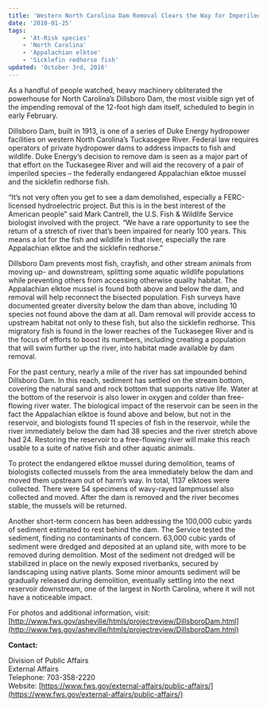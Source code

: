 ```yaml
---
title: 'Western North Carolina Dam Removal Clears the Way for Imperiled Species'
date: '2010-01-25'
tags:
    - 'At-Risk species'
    - 'North Carolina'
    - 'Appalachian elktoe'
    - 'Sicklefin redhorse fish'
updated: 'October 3rd, 2016'
---
```


As a handful of people watched, heavy machinery obliterated the powerhouse for North Carolina’s Dillsboro Dam, the most visible sign yet of the impending removal of the 12-foot high dam itself, scheduled to begin in early February.

Dillsboro Dam, built in 1913, is one of a series of Duke Energy hydropower facilities on western North Carolina’s Tuckasegee River. Federal law requires operators of private hydropower dams to address impacts to fish and wildlife. Duke Energy’s decision to remove dam is seen as a major part of that effort on the Tuckasegee River and will aid the recovery of a pair of imperiled species – the federally endangered Appalachian elktoe mussel and the sicklefin redhorse fish.

“It’s not very often you get to see a dam demolished, especially a FERC-licensed hydroelectric project. But this is in the best interest of the American people” said Mark Cantrell, the U.S. Fish & Wildlife Service biologist involved with the project. “We have a rare opportunity to see the return of a stretch of river that’s been impaired for nearly 100 years. This means a lot for the fish and wildlife in that river, especially the rare Appalachian elktoe and the sicklefin redhorse.”

Dillsboro Dam prevents most fish, crayfish, and other stream animals from moving up- and downstream, splitting some aquatic wildlife populations while preventing others from accessing otherwise quality habitat. The Appalachian elktoe mussel is found both above and below the dam, and removal will help reconnect the bisected population. Fish surveys have documented greater diversity below the dam than above, including 10 species not found above the dam at all. Dam removal will provide access to upstream habitat not only to these fish, but also the sicklefin redhorse. This migratory fish is found in the lower reaches of the Tuckasegee River and is the focus of efforts to boost its numbers, including creating a population that will swim further up the river, into habitat made available by dam removal.

For the past century, nearly a mile of the river has sat impounded behind Dillsboro Dam. In this reach, sediment has settled on the stream bottom, covering the natural sand and rock bottom that supports native life. Water at the bottom of the reservoir is also lower in oxygen and colder than free-flowing river water. The biological impact of the reservoir can be seen in the fact the Appalachian elktoe is found above and below, but not in the reservoir, and biologists found 11 species of fish in the reservoir, while the river immediately below the dam had 38 species and the river stretch above had 24\. Restoring the reservoir to a free-flowing river will make this reach usable to a suite of native fish and other aquatic animals.

To protect the endangered elktoe mussel during demolition, teams of biologists collected mussels from the area immediately below the dam and moved them upstream out of harm’s way. In total, 1137 elktoes were collected. There were 54 specimens of wavy-rayed lampmussel also collected and moved. After the dam is removed and the river becomes stable, the mussels will be returned.

Another short-term concern has been addressing the 100,000 cubic yards of sediment estimated to rest behind the dam. The Service tested the sediment, finding no contaminants of concern. 63,000 cubic yards of sediment were dredged and deposited at an upland site, with more to be removed during demolition. Most of the sediment not dredged will be stabilized in place on the newly exposed riverbanks, secured by landscaping using native plants. Some minor amounts sediment will be gradually released during demolition, eventually settling into the next reservoir downstream, one of the largest in North Carolina, where it will not have a noticeable impact.

For photos and additional information, visit: [http://www.fws.gov/asheville/htmls/projectreview/DillsboroDam.html](http://www.fws.gov/asheville/htmls/projectreview/DillsboroDam.html)

**Contact:**

Division of Public Affairs  
External Affairs  
Telephone: 703-358-2220  
Website: [https://www.fws.gov/external-affairs/public-affairs/](https://www.fws.gov/external-affairs/public-affairs/)
